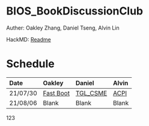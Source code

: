 # BIOS_BookDiscussionClub

Auther: Oakley Zhang, Daniel Tseng, Alvin Lin

HackMD: [Readme](https://hackmd.io/IwM7CCD9QoSIORXw2RO5Dg)
# Schedule

| Date | Oakley | Daniel | Alvin |
| :--- | :--- | :--- | :--- | 
| 21/07/30 | [Fast Boot]() | [TGL_CSME](Content/CSME/Readme.md) | [ACPI]() |
| 21/08/06 | Blank | Blank | Blank | Blank |


123

